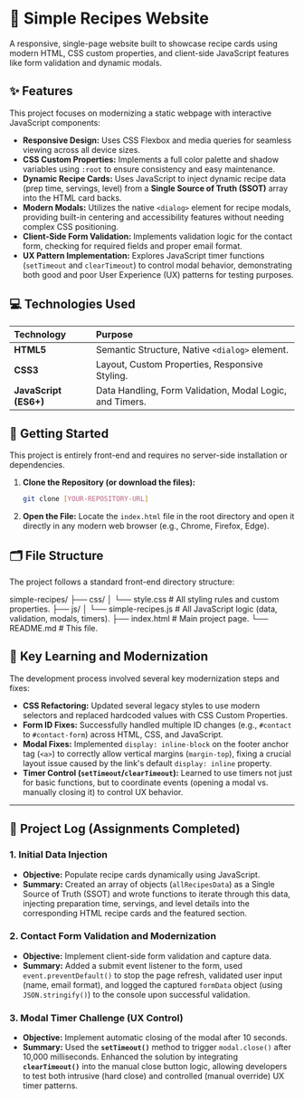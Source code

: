 # 🍜 Simple Recipes Website

A responsive, single-page website built to showcase recipe cards using modern HTML, CSS custom properties, and client-side JavaScript features like form validation and dynamic modals.

## ✨ Features

This project focuses on modernizing a static webpage with interactive JavaScript components:

- **Responsive Design:** Uses CSS Flexbox and media queries for seamless viewing across all device sizes.
- **CSS Custom Properties:** Implements a full color palette and shadow variables using `:root` to ensure consistency and easy maintenance.
- **Dynamic Recipe Cards:** Uses JavaScript to inject dynamic recipe data (prep time, servings, level) from a **Single Source of Truth (SSOT)** array into the HTML card backs.
- **Modern Modals:** Utilizes the native `<dialog>` element for recipe modals, providing built-in centering and accessibility features without needing complex CSS positioning.
- **Client-Side Form Validation:** Implements validation logic for the contact form, checking for required fields and proper email format.
- **UX Pattern Implementation:** Explores JavaScript timer functions (`setTimeout` and `clearTimeout`) to control modal behavior, demonstrating both good and poor User Experience (UX) patterns for testing purposes.

## 💻 Technologies Used

| Technology            | Purpose                                                  |
| :-------------------- | :------------------------------------------------------- |
| **HTML5**             | Semantic Structure, Native `<dialog>` element.           |
| **CSS3**              | Layout, Custom Properties, Responsive Styling.           |
| **JavaScript (ES6+)** | Data Handling, Form Validation, Modal Logic, and Timers. |

## 🚀 Getting Started

This project is entirely front-end and requires no server-side installation or dependencies.

1.  **Clone the Repository (or download the files):**
    ```bash
    git clone [YOUR-REPOSITORY-URL]
    ```
2.  **Open the File:**
    Locate the `index.html` file in the root directory and open it directly in any modern web browser (e.g., Chrome, Firefox, Edge).

## 🗂️ File Structure

The project follows a standard front-end directory structure:

simple-recipes/
├── css/
│ └── style.css # All styling rules and custom properties.
├── js/
│ └── simple-recipes.js # All JavaScript logic (data, validation, modals, timers).
├── index.html # Main project page.
└── README.md # This file.

## 🧠 Key Learning and Modernization

The development process involved several key modernization steps and fixes:

- **CSS Refactoring:** Updated several legacy styles to use modern selectors and replaced hardcoded values with CSS Custom Properties.
- **Form ID Fixes:** Successfully handled multiple ID changes (e.g., `#contact` to `#contact-form`) across HTML, CSS, and JavaScript.
- **Modal Fixes:** Implemented `display: inline-block` on the footer anchor tag (`<a>`) to correctly allow vertical margins (`margin-top`), fixing a crucial layout issue caused by the link's default `display: inline` property.
- **Timer Control (`setTimeout`/`clearTimeout`):** Learned to use timers not just for basic functions, but to coordinate events (opening a modal vs. manually closing it) to control UX behavior.

---

## 📝 Project Log (Assignments Completed)

### 1. Initial Data Injection

- **Objective:** Populate recipe cards dynamically using JavaScript.
- **Summary:** Created an array of objects (`allRecipesData`) as a Single Source of Truth (SSOT) and wrote functions to iterate through this data, injecting preparation time, servings, and level details into the corresponding HTML recipe cards and the featured section.

### 2. Contact Form Validation and Modernization

- **Objective:** Implement client-side form validation and capture data.
- **Summary:** Added a submit event listener to the form, used `event.preventDefault()` to stop the page refresh, validated user input (name, email format), and logged the captured `formData` object (using `JSON.stringify()`) to the console upon successful validation.

### 3. Modal Timer Challenge (UX Control)

- **Objective:** Implement automatic closing of the modal after 10 seconds.
- **Summary:** Used the **`setTimeout()`** method to trigger `modal.close()` after 10,000 milliseconds. Enhanced the solution by integrating **`clearTimeout()`** into the manual close button logic, allowing developers to test both intrusive (hard close) and controlled (manual override) UX timer patterns.
